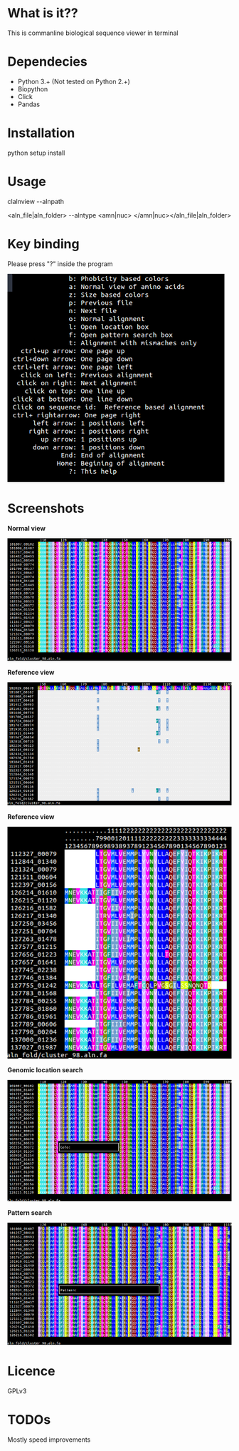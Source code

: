 # What is it??

This is commanline biological sequence viewer in terminal

# Dependecies

- Python 3.+ (Not tested on Python 2.+)
- Biopython
- Click
- Pandas

# Installation

python setup install

# Usage

clalnview --alnpath

<aln_file|aln_folder> --alntype <amn|nuc>
</amn|nuc></aln_file|aln_folder>

# Key binding

Please press "?" inside the program

![Normal View][i6]

# Screenshots

**Normal view**

![Normal View][i1]

**Reference view**

![Reference View][i2]

**Reference view**

![Mismatch View][i3]

**Genomic location search**

![Genomic Location Search][i4]

**Pattern search**

![Pattern search][i5]

# Licence

GPLv3

# TODOs

Mostly speed improvements

[i1]: figures/NormalView.png "Normal View"
[i2]: figures/Reference_based.png "Reference View"
[i3]: figures/Mismaches.png "Mismatch View"
[i4]: figures/Genomic_Location.png "Genomic Location Search"
[i5]: figures/Pattern.png "Pattern Search"
[i6]: figures/Options.png "Options Page"
